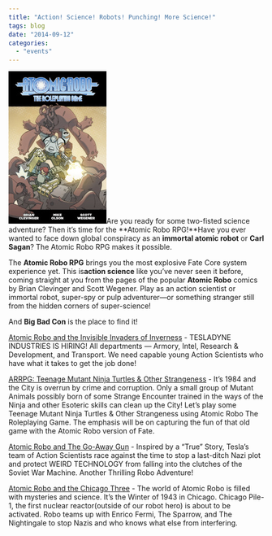 ```yaml
---
title: "Action! Science! Robots! Punching! More Science!"
tags: blog
date: "2014-09-12"
categories: 
  - "events"
---
```


[![Robo-Cover-600px](/images/Robo-Cover-600px-193x300.jpg)](http://www.bigbadcon.com/wp-content/uploads/2014/06/Robo-Cover-600px.jpg)Are you ready for some two-fisted science adventure? Then it’s time for the **Atomic Robo RPG!**Have you ever wanted to face down global conspiracy as an **immortal atomic robot** or **Carl Sagan**? The Atomic Robo RPG makes it possible.

The **Atomic Robo RPG** brings you the most explosive Fate Core system experience yet. This is**action science** like you’ve never seen it before, coming straight at you from the pages of the popular **Atomic Robo** comics by Brian Clevinger and Scott Wegener. Play as an action scientist or immortal robot, super-spy or pulp adventurer—or something stranger still from the hidden corners of super-science!

And **Big Bad Con** is the place to find it!

[Atomic Robo and the Invisible Invaders of Inverness](http://www.bigbadcon.com/events/atomic-robo-and-the-invisible-invaders-of-inverness/) - TESLADYNE INDUSTRIES IS HIRING! All departments — Armory, Intel, Research & Development, and Transport. We need capable young Action Scientists who have what it takes to get the job done!

[ARRPG: Teenage Mutant Ninja Turtles & Other Strangeness](http://www.bigbadcon.com/events/arrpg-teenage-mutant-ninja-turtles-other-strangeness/) - It’s 1984 and the City is overrun by crime and corruption. Only a small group of Mutant Animals possibly born of some Strange Encounter trained in the ways of the Ninja and other Esoteric skills can clean up the City! Let’s play some Teenage Mutant Ninja Turtles & Other Strangeness using Atomic Robo The Roleplaying Game. The emphasis will be on capturing the fun of that old game with the Atomic Robo version of Fate.

[Atomic Robo and The Go-Away Gun](http://www.bigbadcon.com/events/atomic-robo-and-the-go-away-gun/) - Inspired by a “True” Story, Tesla’s team of Action Scientists race against the time to stop a last-ditch Nazi plot and protect WEIRD TECHNOLOGY from falling into the clutches of the Soviet War Machine. Another Thrilling Robo Adventure!

[Atomic Robo and the Chicago Three](http://www.bigbadcon.com/events/atomic-robo-and-the-chicago-three/) - The world of Atomic Robo is filled with mysteries and science. It’s the Winter of 1943 in Chicago. Chicago Pile-1, the first nuclear reactor(outside of our robot hero) is about to be activated. Robo teams up with Enrico Fermi, The Sparrow, and The Nightingale to stop Nazis and who knows what else from interfering.
